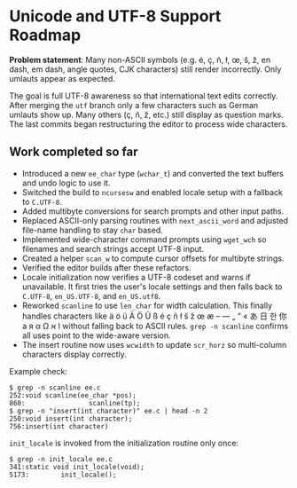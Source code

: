 # Unicode and UTF-8 Support Roadmap

**Problem statement**: Many non-ASCII symbols (e.g. é, ç, ñ, ł, œ, š, ž, en dash, em dash, angle quotes, CJK characters) still render incorrectly. Only umlauts appear as expected.

The goal is full UTF-8 awareness so that international text edits correctly. After merging the `utf` branch only a few characters such as German umlauts show up. Many others (ç, ñ, ž, etc.) still display as question marks. The last commits began restructuring the editor to process wide characters.

## Work completed so far

- Introduced a new `ee_char` type (`wchar_t`) and converted the text buffers and undo logic to use it.
- Switched the build to `ncursesw` and enabled locale setup with a fallback to `C.UTF-8`.
- Added multibyte conversions for search prompts and other input paths.
- Replaced ASCII-only parsing routines with `next_ascii_word` and adjusted file-name handling to stay `char` based.
- Implemented wide-character command prompts using `wget_wch` so filenames and search strings accept UTF-8 input.
- Created a helper `scan_w` to compute cursor offsets for multibyte strings.
- Verified the editor builds after these refactors.
- Locale initialization now verifies a UTF-8 codeset and warns if unavailable. It first tries the user's locale settings and then falls back to `C.UTF-8`, `en_US.UTF-8`, and `en_US.utf8`.
- Reworked `scanline` to use `len_char` for width calculation. This finally
  handles characters like ä ö ü Ä Ö Ü ß é ç ñ ł š ž œ æ – — „ “ « あ 日 한 你 а я α Ω ا א
  without falling back to ASCII rules. `grep -n scanline` confirms all uses
  point to the wide-aware version.
- The insert routine now uses `wcwidth` to update `scr_horz` so multi-column characters display correctly.

Example check:
```
$ grep -n scanline ee.c
252:void scanline(ee_char *pos);
860:                scanline(tp);
$ grep -n "insert(int character)" ee.c | head -n 2
250:void insert(int character);
756:insert(int character)
```

`init_locale` is invoked from the initialization routine only once:
```
$ grep -n init_locale ee.c
341:static void init_locale(void);
5173:        init_locale();
```
